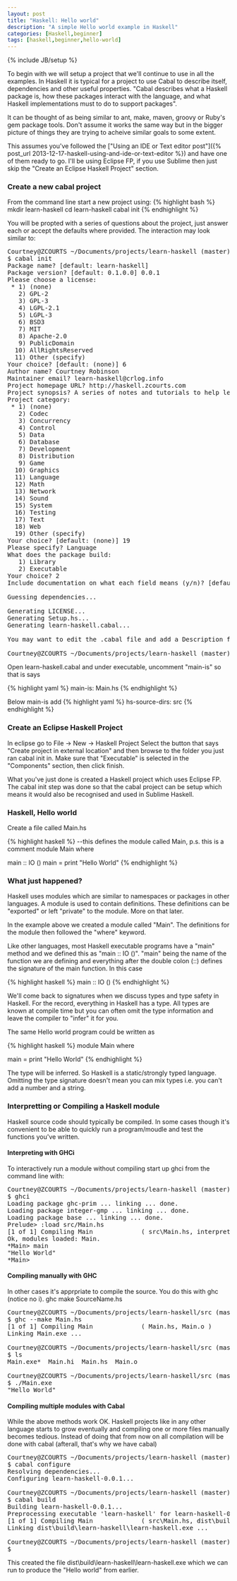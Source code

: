 ```yaml
---
layout: post
title: "Haskell: Hello world"
description: "A simple Hello world example in Haskell"
categories: [Haskell,beginner]
tags: [haskell,beginner,hello-world]
---
```

{% include JB/setup %}

To begin with we will setup a project that we'll continue to use in all the examples.
In Haskell it is typical for a project to use Cabal to describe itself, dependencies and other useful properties. "Cabal describes what a Haskell package is, how these packages interact with the language, and what Haskell implementations must to do to support packages".

It can be thought of as being similar to ant, make, maven, groovy or Ruby's gem package tools. Don't assume it works the same way but in the bigger picture of things they are trying to acheive similar goals to some extent.

This assumes you've followed the ["Using an IDE or Text editor post"]({% post_url 2013-12-17-haskell-using-and-ide-or-text-editor %}) and have one of them ready to go. I'll be using Eclipse FP, if you use Sublime then just skip the "Create an Eclipse Haskell Project" section.

### Create a new cabal project

From the command line start a new project using:
{% highlight bash %}
mkdir learn-haskell
cd learn-haskell
cabal init
{% endhighlight %}

You will be propted with a series of questions about the project, just answer each or accept the defaults where provided. The interaction may look similar to:

<pre>
Courtney@ZCOURTS ~/Documents/projects/learn-haskell (master)
$ cabal init
Package name? [default: learn-haskell]
Package version? [default: 0.1.0.0] 0.0.1
Please choose a license:
 * 1) (none)
   2) GPL-2
   3) GPL-3
   4) LGPL-2.1
   5) LGPL-3
   6) BSD3
   7) MIT
   8) Apache-2.0
   9) PublicDomain
  10) AllRightsReserved
  11) Other (specify)
Your choice? [default: (none)] 6
Author name? Courtney Robinson
Maintainer email? learn-haskell@crlog.info
Project homepage URL? http://haskell.zcourts.com
Project synopsis? A series of notes and tutorials to help learn Haskell
Project category:
 * 1) (none)
   2) Codec
   3) Concurrency
   4) Control
   5) Data
   6) Database
   7) Development
   8) Distribution
   9) Game
  10) Graphics
  11) Language
  12) Math
  13) Network
  14) Sound
  15) System
  16) Testing
  17) Text
  18) Web
  19) Other (specify)
Your choice? [default: (none)] 19
Please specify? Language
What does the package build:
   1) Library
   2) Executable
Your choice? 2
Include documentation on what each field means (y/n)? [default: n] y

Guessing dependencies...

Generating LICENSE...
Generating Setup.hs...
Generating learn-haskell.cabal...

You may want to edit the .cabal file and add a Description field.

Courtney@ZCOURTS ~/Documents/projects/learn-haskell (master)
</pre>


Open learn-haskell.cabal and under executable, uncomment "main-is" so that is says

{% highlight yaml %}
  main-is: Main.hs
{% endhighlight %}

Below main-is add
{% highlight yaml %}
  hs-source-dirs:      src
{% endhighlight %}

### Create an Eclipse Haskell Project

In eclipse go to File -> New -> Haskell Project
Select the button that says "Create project in external location" and then browse to the folder you just ran cabal init in.
Make sure that "Executable" is selected in the "Components" section, then click finish.

What you've just done is created a Haskell project which uses Eclipse FP. The cabal init step was done so that the cabal project can be setup which means it would also be recognised and used in Sublime Haskell. 

### Haskell, Hello world

Create a file called Main.hs

{% highlight haskell %}
--this defines the module called Main, p.s. this is a comment
module Main where

main :: IO ()
main = print "Hello World"
{% endhighlight %}

### What just happened?

Haskell uses modules which are similar to namespaces or packages in other languages.
A module is used to contain definitions. These definitions can be "exported" or left "private" to the module. More on that later.

In the example above we created a module called "Main".
The definitions for the module then followed the "where" keyword.

Like other languages, most Haskell executable programs have a "main" method and we defined this as "main :: IO ()".
"main" being the name of the function we are defining and everything after the double colon (::) defines the signature of the main function. In this case

{% highlight haskell %}
main :: IO ()
{% endhighlight %}

We'll come back to signatures when we discuss types and type safety in Haskell.
For the record, everything in Haskell has a type. All types are known at compile time but you can often omit the type information and leave the compiler to "infer" it for you.

The same Hello world program could be written as

{% highlight haskell %}
module Main where

main = print "Hello World"
{% endhighlight %}

The type will be inferred. So Haskell is a static/strongly typed language. Omitting the type signature doesn't mean you can mix types i.e. you can't add a number and a string.

### Interpretting or Compiling a Haskell module

Haskell source code should typically be compiled. In some cases though it's convenient to be able to quickly run a program/moudle and test the functions you've written.

#### Interpreting with GHCi

To interactively run a module without compiling start up ghci from the command line with:
<pre>
Courtney@ZCOURTS ~/Documents/projects/learn-haskell (master)
$ ghci
Loading package ghc-prim ... linking ... done.
Loading package integer-gmp ... linking ... done.
Loading package base ... linking ... done.
Prelude> :load src/Main.hs
[1 of 1] Compiling Main             ( src\Main.hs, interpreted )
Ok, modules loaded: Main.
*Main> main
"Hello World"
*Main>
</pre>

#### Compiling manually with GHC

In other cases it's apprpriate to compile the source. You do this with ghc (notice no i). ghc make SourceName.hs

<pre>
Courtney@ZCOURTS ~/Documents/projects/learn-haskell/src (master)
$ ghc --make Main.hs
[1 of 1] Compiling Main             ( Main.hs, Main.o )
Linking Main.exe ...

Courtney@ZCOURTS ~/Documents/projects/learn-haskell/src (master)
$ ls
Main.exe*  Main.hi  Main.hs  Main.o

Courtney@ZCOURTS ~/Documents/projects/learn-haskell/src (master)
$ ./Main.exe
"Hello World"
</pre>

#### Compiling multiple modules with Cabal

While the above methods work OK. Haskell projects like in any other language starts to grow eventually and compiling one or more files manually becomes tedious. Instead of doing that from now on all compilation will be done with cabal (afterall, that's why we have cabal)

<pre>
Courtney@ZCOURTS ~/Documents/projects/learn-haskell (master)
$ cabal configure
Resolving dependencies...
Configuring learn-haskell-0.0.1...

Courtney@ZCOURTS ~/Documents/projects/learn-haskell (master)
$ cabal build
Building learn-haskell-0.0.1...
Preprocessing executable 'learn-haskell' for learn-haskell-0.0.1...
[1 of 1] Compiling Main             ( src\Main.hs, dist\build\learn-haskell\learn-haskell-tmp\Main.o )
Linking dist\build\learn-haskell\learn-haskell.exe ...

Courtney@ZCOURTS ~/Documents/projects/learn-haskell (master)
$
</pre>

This created the file dist\build\learn-haskell\learn-haskell.exe which we can run to produce the "Hello world" from earlier.